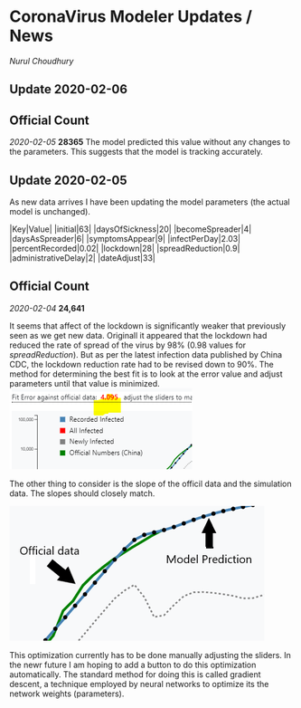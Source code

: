 # CoronaVirus Modeler Updates / News
*Nurul Choudhury* <br>

## Update 2020-02-06

## Official Count

*2020-02-05*  **28365**
The model predicted this value without any changes to the parameters. This suggests that the model is tracking accurately.

## Update 2020-02-05

As new data arrives I have been updating the model parameters (the actual model is unchanged).

|Key|Value|
|initial|63|
|daysOfSickness|20|
|becomeSpreader|4|
|daysAsSpreader|6|
|symptomsAppear|9|
|infectPerDay|2.03|
|percentRecorded|0.02|
|lockdown|28|
|spreadReduction|0.9|
|administrativeDelay|2|
|dateAdjust|33|

## Official Count

*2020-02-04*  **24,641**

It seems that affect of the lockdown is significantly weaker that previously seen as we get new data. Originall it appeared that the lockdown 
had reduced the rate of spread of the virus by 98% (0.98 values  for *spreadReduction*). But as per the latest infection data published by China CDC, 
the lockdown reduction rate had to be revised down to 90%.  The method for determining the best fit is to look at the error value and adjust parameters until that value is minimized. 
![error in fit](Fit_error.PNG)

The other thing to consider is the slope of the officil data  and the simulation data. The slopes should closely match.

![slope comparison](official_model.png)

This optimization currently has to be done manually adjusting the sliders. In the newr future I am hoping to add a button to do this optimization automatically.
The standard method for doing this is called gradient descent, a technique employed by neural networks to optimize its the network weights (parameters).
